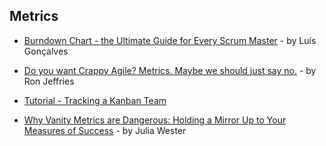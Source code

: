 ## Metrics

- [Burndown Chart - the Ultimate Guide for Every Scrum Master](https://luis-goncalves.com/burndown-chart-ultimate-guide/) - by Luís Gonçalves

- [Do you want Crappy Agile? Metrics. Maybe we should just say no.](http://ronjeffries.com/articles/016-03/you-want/) - by Ron Jeffries

- [Tutorial - Tracking a Kanban Team](https://confluence.atlassian.com/agile/jira-agile-user-s-guide/jira-agile-tutorials/tutorial-tracking-a-kanban-team)

- [Why Vanity Metrics are Dangerous: Holding a Mirror Up to Your Measures of Success](https://leankit.com/blog/2016/03/why-vanity-metrics-are-dangerous-holding-a-mirror-up-to-your-measures-of-success/) - by Julia Wester